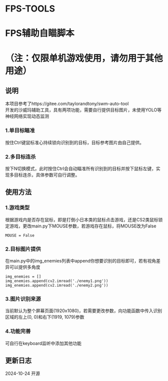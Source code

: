 # FPS-TOOLS
# FPS辅助自瞄脚本 
# （注：仅限单机游戏使用，请勿用于其他用途） 
## 说明  
本项目参考了https://gitee.com/taylorandtony/swm-auto-tool  
开发的沙威玛辅助工具，具有两项功能，需要自行提供目标图片，未使用YOLO等神经网络实现动态监测  

### 1.单目标瞄准  
按住Ctrl键鼠标准心持续锁向识别到的目标，目标参考图片由自己提供。  
### 2.多目标连杀  
按下N切换模式，此时按住Ctrl会自动瞄准所有识别到的目标并按下鼠标左键，实现多目标连杀，具体参数可自行调整。  

## 使用方法  
### 1.游戏类型  
根据游戏内是否存在鼠标，即是打倒小日本类的鼠标点击游戏，还是CS2类鼠标锁定游戏，更改main.py下MOUSE参数，若游戏存在鼠标，将MOUSE改为False  

    MOUSE = False  

### 2.目标图片提供  
在main.py中的img_enemies列表中append你想要识别的目标即可，若有视角差异可以提供多角度  

    img_enemies = []  
    img_enemies.append(cv2.imread('./enemy1.png'))  
    img_enemies.append(cv2.imread('./enemy2.png'))  

### 3.图片识别来源  
当前默认为整个屏幕页面(1920x1080)，若需要更改参数，向功能函数中传入识别区域的左上(0, 0)和右下(1919, 1079)参数  
### 4.功能完善  
可自行在keyboard监听中添加其他功能 

## 更新日志  
2024-10-24 开源


 

